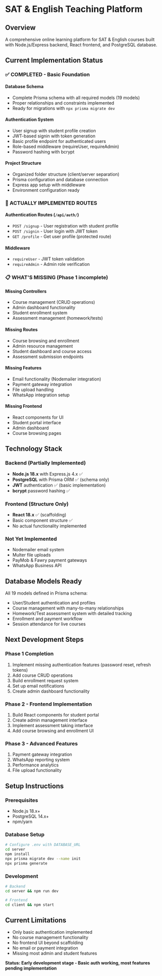 # SAT & English Teaching Platform

## Overview
A comprehensive online learning platform for SAT & English courses built with Node.js/Express backend, React frontend, and PostgreSQL database.

## Current Implementation Status

### ✅ COMPLETED - Basic Foundation

#### Database Schema
- Complete Prisma schema with all required models (19 models)
- Proper relationships and constraints implemented
- Ready for migrations with `npx prisma migrate dev`

#### Authentication System
- User signup with student profile creation
- JWT-based signin with token generation
- Basic profile endpoint for authenticated users
- Role-based middleware (requireUser, requireAdmin)
- Password hashing with bcrypt

#### Project Structure
- Organized folder structure (client/server separation)
- Prisma configuration and database connection
- Express app setup with middleware
- Environment configuration ready

### 🔧 ACTUALLY IMPLEMENTED ROUTES

#### Authentication Routes (`/api/auth/`)
- `POST /signup` - User registration with student profile
- `POST /signin` - User login with JWT token
- `GET /profile` - Get user profile (protected route)

#### Middleware
- `requireUser` - JWT token validation
- `requireAdmin` - Admin role verification

### 📋 WHAT'S MISSING (Phase 1 incomplete)

#### Missing Controllers
- Course management (CRUD operations)
- Admin dashboard functionality
- Student enrollment system
- Assessment management (homework/tests)

#### Missing Routes
- Course browsing and enrollment
- Admin resource management
- Student dashboard and course access
- Assessment submission endpoints

#### Missing Features
- Email functionality (Nodemailer integration)
- Payment gateway integration
- File upload handling
- WhatsApp integration setup

#### Missing Frontend
- React components for UI
- Student portal interface
- Admin dashboard
- Course browsing pages

## Technology Stack

### Backend (Partially Implemented)
- **Node.js 18.x** with Express.js 4.x ✅
- **PostgreSQL** with Prisma ORM ✅ (schema only)
- **JWT** authentication ✅ (basic implementation)
- **bcrypt** password hashing ✅

### Frontend (Structure Only)
- **React 18.x** ✅ (scaffolding)
- Basic component structure ✅
- No actual functionality implemented

### Not Yet Implemented
- Nodemailer email system
- Multer file uploads
- PayMob & Fawry payment gateways
- WhatsApp Business API

## Database Models Ready
All 19 models defined in Prisma schema:
- User/Student authentication and profiles
- Course management with many-to-many relationships
- Homework/Test assessment system with detailed tracking
- Enrollment and payment workflow
- Session attendance for live courses

## Next Development Steps

### Phase 1 Completion
1. Implement missing authentication features (password reset, refresh tokens)
2. Add course CRUD operations
3. Build enrollment request system
4. Set up email notifications
5. Create admin dashboard functionality

### Phase 2 - Frontend Implementation
1. Build React components for student portal
2. Create admin management interface
3. Implement assessment taking interface
4. Add course browsing and enrollment UI

### Phase 3 - Advanced Features
1. Payment gateway integration
2. WhatsApp reporting system
3. Performance analytics
4. File upload functionality

## Setup Instructions

### Prerequisites
- Node.js 18.x+
- PostgreSQL 14.x+
- npm/yarn

### Database Setup
```bash
# Configure .env with DATABASE_URL
cd server
npm install
npx prisma migrate dev --name init
npx prisma generate
```

### Development
```bash
# Backend
cd server && npm run dev

# Frontend
cd client && npm start
```

## Current Limitations
- Only basic authentication implemented
- No course management functionality
- No frontend UI beyond scaffolding
- No email or payment integration
- Missing most admin and student features

**Status: Early development stage - Basic auth working, most features pending implementation**